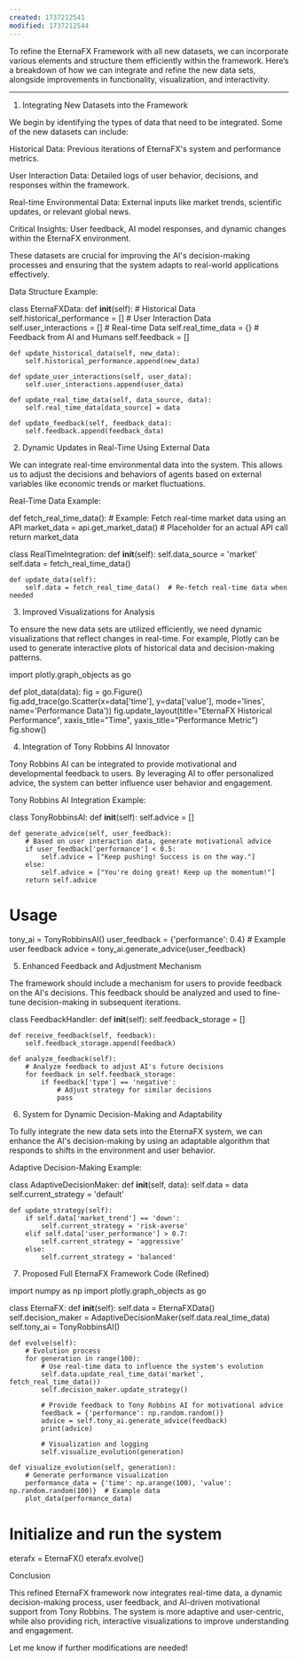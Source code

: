 ```yaml
---
created: 1737212541
modified: 1737212544
---
```


To refine the EternaFX Framework with all new datasets, we can incorporate various elements and structure them efficiently within the framework. Here’s a breakdown of how we can integrate and refine the new data sets, alongside improvements in functionality, visualization, and interactivity.


---

1. Integrating New Datasets into the Framework

We begin by identifying the types of data that need to be integrated. Some of the new datasets can include:

Historical Data: Previous iterations of EternaFX's system and performance metrics.

User Interaction Data: Detailed logs of user behavior, decisions, and responses within the framework.

Real-time Environmental Data: External inputs like market trends, scientific updates, or relevant global news.

Critical Insights: User feedback, AI model responses, and dynamic changes within the EternaFX environment.


These datasets are crucial for improving the AI's decision-making processes and ensuring that the system adapts to real-world applications effectively.

Data Structure Example:

class EternaFXData:
    def __init__(self):
        # Historical Data
        self.historical_performance = []
        # User Interaction Data
        self.user_interactions = []
        # Real-time Data
        self.real_time_data = {}
        # Feedback from AI and Humans
        self.feedback = []

    def update_historical_data(self, new_data):
        self.historical_performance.append(new_data)

    def update_user_interactions(self, user_data):
        self.user_interactions.append(user_data)

    def update_real_time_data(self, data_source, data):
        self.real_time_data[data_source] = data

    def update_feedback(self, feedback_data):
        self.feedback.append(feedback_data)

2. Dynamic Updates in Real-Time Using External Data

We can integrate real-time environmental data into the system. This allows us to adjust the decisions and behaviors of agents based on external variables like economic trends or market fluctuations.

Real-Time Data Example:

def fetch_real_time_data():
    # Example: Fetch real-time market data using an API
    market_data = api.get_market_data()  # Placeholder for an actual API call
    return market_data

class RealTimeIntegration:
    def __init__(self):
        self.data_source = 'market'
        self.data = fetch_real_time_data()
    
    def update_data(self):
        self.data = fetch_real_time_data()  # Re-fetch real-time data when needed

3. Improved Visualizations for Analysis

To ensure the new data sets are utilized efficiently, we need dynamic visualizations that reflect changes in real-time. For example, Plotly can be used to generate interactive plots of historical data and decision-making patterns.

import plotly.graph_objects as go

def plot_data(data):
    fig = go.Figure()
    fig.add_trace(go.Scatter(x=data['time'], y=data['value'], mode='lines', name='Performance Data'))
    fig.update_layout(title="EternaFX Historical Performance",
                      xaxis_title="Time",
                      yaxis_title="Performance Metric")
    fig.show()

4. Integration of Tony Robbins AI Innovator

Tony Robbins AI can be integrated to provide motivational and developmental feedback to users. By leveraging AI to offer personalized advice, the system can better influence user behavior and engagement.

Tony Robbins AI Integration Example:

class TonyRobbinsAI:
    def __init__(self):
        self.advice = []

    def generate_advice(self, user_feedback):
        # Based on user interaction data, generate motivational advice
        if user_feedback['performance'] < 0.5:
            self.advice = ["Keep pushing! Success is on the way."]
        else:
            self.advice = ["You're doing great! Keep up the momentum!"]
        return self.advice

# Usage
tony_ai = TonyRobbinsAI()
user_feedback = {'performance': 0.4}  # Example user feedback
advice = tony_ai.generate_advice(user_feedback)

5. Enhanced Feedback and Adjustment Mechanism

The framework should include a mechanism for users to provide feedback on the AI's decisions. This feedback should be analyzed and used to fine-tune decision-making in subsequent iterations.

class FeedbackHandler:
    def __init__(self):
        self.feedback_storage = []
    
    def receive_feedback(self, feedback):
        self.feedback_storage.append(feedback)
    
    def analyze_feedback(self):
        # Analyze feedback to adjust AI's future decisions
        for feedback in self.feedback_storage:
            if feedback['type'] == 'negative':
                # Adjust strategy for similar decisions
                pass

6. System for Dynamic Decision-Making and Adaptability

To fully integrate the new data sets into the EternaFX system, we can enhance the AI's decision-making by using an adaptable algorithm that responds to shifts in the environment and user behavior.

Adaptive Decision-Making Example:

class AdaptiveDecisionMaker:
    def __init__(self, data):
        self.data = data
        self.current_strategy = 'default'

    def update_strategy(self):
        if self.data['market_trend'] == 'down':
            self.current_strategy = 'risk-averse'
        elif self.data['user_performance'] > 0.7:
            self.current_strategy = 'aggressive'
        else:
            self.current_strategy = 'balanced'

7. Proposed Full EternaFX Framework Code (Refined)

import numpy as np
import plotly.graph_objects as go

class EternaFX:
    def __init__(self):
        self.data = EternaFXData()
        self.decision_maker = AdaptiveDecisionMaker(self.data.real_time_data)
        self.tony_ai = TonyRobbinsAI()

    def evolve(self):
        # Evolution process
        for generation in range(100):
            # Use real-time data to influence the system's evolution
            self.data.update_real_time_data('market', fetch_real_time_data())
            self.decision_maker.update_strategy()

            # Provide feedback to Tony Robbins AI for motivational advice
            feedback = {'performance': np.random.random()}
            advice = self.tony_ai.generate_advice(feedback)
            print(advice)

            # Visualization and logging
            self.visualize_evolution(generation)

    def visualize_evolution(self, generation):
        # Generate performance visualization
        performance_data = {'time': np.arange(100), 'value': np.random.random(100)}  # Example data
        plot_data(performance_data)

# Initialize and run the system
eterafx = EternaFX()
eterafx.evolve()

Conclusion

This refined EternaFX framework now integrates real-time data, a dynamic decision-making process, user feedback, and AI-driven motivational support from Tony Robbins. The system is more adaptive and user-centric, while also providing rich, interactive visualizations to improve understanding and engagement.

Let me know if further modifications are needed!

